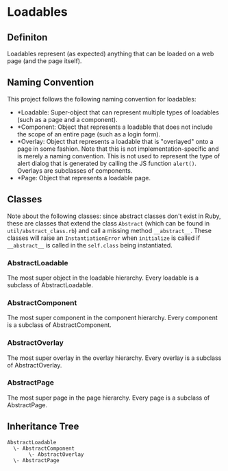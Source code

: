 # Loadables

## Definiton
Loadables represent (as expected) anything that can be loaded on a web page (and the page itself).

## Naming Convention
This project follows the following naming convention for loadables:
- *Loadable: Super-object that can represent multiple types of loadables (such as a page and a component).
- *Component: Object that represents a loadable that does not include the scope of an entire page (such as a login form).
- *Overlay: Object that represents a loadable that is "overlayed" onto a page in some fashion. Note that this is not
implementation-specific and is merely a naming convention. This is not used to represent the type of alert dialog
that is generated by calling the JS function `alert()`. Overlays are subclasses of components.
- *Page: Object that represents a loadable page.

## Classes
Note about the following classes: since abstract classes don't exist in Ruby, these are classes that extend the class
`Abstract` (which can be found in `util/abstract_class.rb`) and call a missing method `__abstract__`. These classes will
raise an `InstantiationError` when `initialize` is called if `__abstract__` is called in the `self.class` being
instantiated.

### AbstractLoadable
The most super object in the loadable hierarchy. Every loadable is a subclass of AbstractLoadable.

### AbstractComponent
The most super component in the component hierarchy. Every component is a subclass of AbstractComponent.

### AbstractOverlay
The most super overlay in the overlay hierarchy. Every overlay is a subclass of AbstractOverlay.

### AbstractPage
The most super page in the page hierarchy. Every page is a subclass of AbstractPage.

## Inheritance Tree

```
AbstractLoadable
  \- AbstractComponent
       \- AbstractOverlay
  \- AbstractPage
```